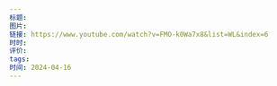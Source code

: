 ```yaml
---
标题: 
图片: 
链接: https://www.youtube.com/watch?v=FMO-k0Wa7x8&list=WL&index=6
时时: 
评价: 
tags: 
时间: 2024-04-16
---
```


